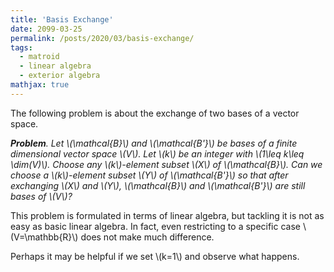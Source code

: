 ```yaml
---
title: 'Basis Exchange'
date: 2099-03-25
permalink: /posts/2020/03/basis-exchange/
tags:
  - matroid
  - linear algebra
  - exterior algebra
mathjax: true
---
```


The following problem is about the exchange of two bases of a vector space.

_**Problem**. Let \\(\mathcal{B}\\) and \\(\mathcal{B'}\\) be bases of a finite dimensional vector space \\(V\\).
Let \\(k\\) be an integer with \\(1\leq k\leq \dim(V)\\). Choose any \\(k\\)-element subset \\(X\\) of \\(\mathcal{B}\\).
Can we choose a \\(k\\)-element subset \\(Y\\) of \\(\mathcal{B'}\\) so that after exchanging \\(X\\) and \\(Y\\),
\\(\mathcal{B}\\) and \\(\mathcal{B'}\\) are still bases of \\(V\\)?_

This problem is formulated in terms of linear algebra, but tackling it is not as easy as basic linear algebra.
In fact, even restricting to a specific case \\(V=\mathbb{R}\\) does not make much difference.

Perhaps it may be helpful if we set \\(k=1\\) and observe what happens.
